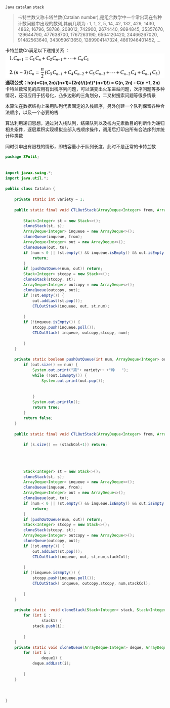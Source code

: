 `Java`         `catalan`  `stack`
>卡特兰数又称卡塔兰数(Catalan number),是组合数学中一个常出现在各种计数问题中出现的数列,其前几项为 : 1, 1, 2, 5, 14, 42, 132, 429, 1430, 4862, 16796, 58786, 208012, 742900, 2674440, 9694845, 35357670, 129644790, 477638700, 1767263190, 6564120420, 24466267020, 91482563640, 343059613650, 1289904147324, 4861946401452, ...  

卡特兰数Cn满足以下递推关系 ：  
![公式](/img/katelanpic.png)  
**通项公式：h(n)=C(n,2n)/(n+1)=(2n)!/((n!)\*(n+1)!) = C(n, 2n) - C(n +1, 2n)**  
卡特兰数常见的应用有出栈序列问题，可以演变出火车进站问题，次序问题等多种情况，还可应用于括号化，凸多边形的三角划分，二叉树搜索问题等很多情景  

本算法在数据结构上采用队列代表固定的入栈顺序，另外创建一个队列保留各种合法顺序，以及一个必要的栈  

算法利用递归思想，通过对入栈队列，结果队列以及栈内元素数目的判断作为递归相关条件，逐层累积实现模拟全部入栈顺序操作，调用后打印出所有合法序列并统计种类数  

同时引申出有限栈的情形，即栈容量小于队列长度，此时不是正常的卡特兰数

```java
package ZPutil;


import javax.swing.*;
import java.util.*;

public class Catalan {

    private static int variety = 1;

    public static final void CTLOutStack(ArrayDeque<Integer> from, ArrayDeque<Integer> to, Stack<Integer> s, int num) {

        Stack<Integer> st = new Stack<>();
        cloneStack(st, s);
        ArrayDeque<Integer> inqueue = new ArrayDeque<>();
        cloneQueue(inqueue, from);
        ArrayDeque<Integer> out = new ArrayDeque<>();
        cloneQueue(out, to);
        if (num < 0 || (st.empty() && inqueue.isEmpty() && out.isEmpty())) {
            return;
        }
        if (pushOutQueue(num, out)) return;
        Stack<Integer> stcopy = new Stack<>();
        cloneStack(stcopy, st);
        ArrayDeque<Integer> outcopy = new ArrayDeque<>();
        cloneQueue(outcopy, out);
        if (!st.empty()) {
            out.addLast(st.pop());
            CTLOutStack(inqueue, out, st,num);

        }
        if (!inqueue.isEmpty()) {
            stcopy.push(inqueue.poll());
            CTLOutStack( inqueue, outcopy,stcopy, num);

        }
    }

    private static boolean pushOutQueue(int num, ArrayDeque<Integer> out) {
        if (out.size() == num) {
            System.out.print("第"+ variety++ +"种   ");
            while (!out.isEmpty()) {
                System.out.print(out.pop());


            }
            System.out.println();
            return true;
        }
        return false;
    }

    public static final void CTLOutStack(ArrayDeque<Integer> from, ArrayDeque<Integer> to, Stack<Integer> s, int num,int stackCol) {

        if (s.size() == (stackCol+1)) return;




        Stack<Integer> st = new Stack<>();
        cloneStack(st, s);
        ArrayDeque<Integer> inqueue = new ArrayDeque<>();
        cloneQueue(inqueue, from);
        ArrayDeque<Integer> out = new ArrayDeque<>();
        cloneQueue(out, to);
        if (num < 0 || (st.empty() && inqueue.isEmpty() && out.isEmpty())) {
            return;
        }
        if (pushOutQueue(num, out)) return;
        Stack<Integer> stcopy = new Stack<>();
        cloneStack(stcopy, st);
        ArrayDeque<Integer> outcopy = new ArrayDeque<>();
        cloneQueue(outcopy, out);
        if (!st.empty()) {
            out.addLast(st.pop());
            CTLOutStack(inqueue, out, st,num,stackCol);

        }
        if (!inqueue.isEmpty()) {
            stcopy.push(inqueue.poll());
            CTLOutStack( inqueue, outcopy,stcopy, num,stackCol);

        }
    }

    private static  void cloneStack(Stack<Integer> stack, Stack<Integer> stack1) {
        for (int i :
                stack1) {
            stack.push(i);

        }
    }
    private static void cloneQueue(ArrayDeque<Integer> deque, ArrayDeque<Integer> deque1) {
        for (int i :
                deque1) {
            deque.addLast(i);

        }
    }



}
```